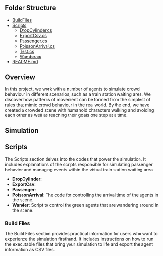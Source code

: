 ## Folder Structure
 * [BuildFiles](./)
 * [Scripts](./)
   * [DropCylinder.cs](./Scripts/DropCylinder.cs)
   * [ExportCsv.cs](./Scripts/ExportCsv.cs)
   * [Passenger.cs](./Scripts/Passenger.cs)
   * [PoissonArrival.cs](./Scripts/PoissonArrival.cs)
   * [Test.cs](./Scripts/Test.cs)
   * [Wander.cs](./Scripts/Wander.cs)
 * [README.md](./)


## Overview
In this project, we work with a number of agents to simulate crowd behaviour in different scenarios, such as a train station waiting area. We discover how patterns of movement can be formed from the simplest of rules that mimic crowd behaviour in the real world. By the end, we have created a crowded scene with humanoid characters walking and avoiding each other as well as reaching their goals one step at a time.

## Simulation


## Scripts
The Scripts section delves into the codes that power the simulation. It includes explanations of the scripts responsible for simulating passenger behavior and managing events within the virtual train station waiting area.
* **DropCylinder**:  
*	**ExportCsv**: 
*	**Passenger**:  
*	**PoissonArrival**: The code for controlling the arrival time of the agents in the scene.
*	**Wander**: Script to control the green agents that are wandering around in the scene. 

### Build Files
The Build Files section provides practical information for users who want to experience the simulation firsthand. It includes instructions on how to run the executable files that bring your simulation to life and export the agent information as CSV files. 
